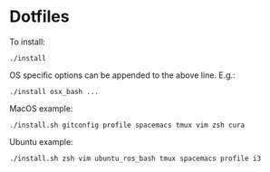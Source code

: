 # Dotfiles

To install:

```
./install
```

OS specific options can be appended to the above line. E.g.:

```
./install osx_bash ...
```

MacOS example:

```
./install.sh gitconfig profile spacemacs tmux vim zsh cura
```

Ubuntu example:

```
./install.sh zsh vim ubuntu_ros_bash tmux spacemacs profile i3
```
